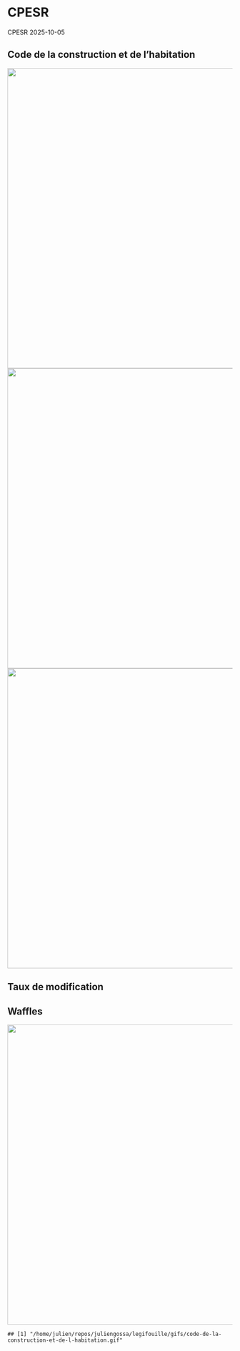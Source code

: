 CPESR
================
CPESR
2025-10-05

## Code de la construction et de l’habitation

<img src="/home/julien/repos/juliengossa/legifouille/codes/code-de-la-construction-et-de-l-habitation/legifouille-code_files/figure-gfm/versions-1.png" width="672" />

<img src="/home/julien/repos/juliengossa/legifouille/codes/code-de-la-construction-et-de-l-habitation/legifouille-code_files/figure-gfm/modifications-1.png" width="672" />
<img src="/home/julien/repos/juliengossa/legifouille/codes/code-de-la-construction-et-de-l-habitation/legifouille-code_files/figure-gfm/taille_modifications-1.png" width="672" />

## Taux de modification

## Waffles

<img src="/home/julien/repos/juliengossa/legifouille/codes/code-de-la-construction-et-de-l-habitation/legifouille-code_files/figure-gfm/unnamed-chunk-4-1.png" width="672" />

    ## [1] "/home/julien/repos/juliengossa/legifouille/gifs/code-de-la-construction-et-de-l-habitation.gif"
